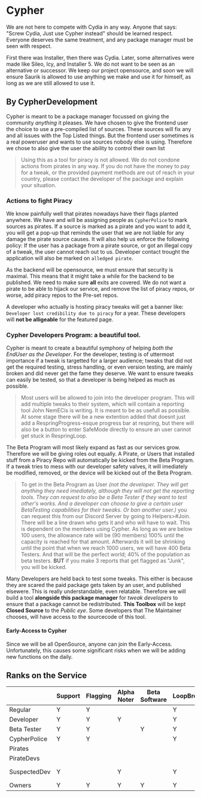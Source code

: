 # Cypher
We are not here to compete with Cydia in any way. Anyone that says: "Screw Cydia, Just use Cypher instead" should be learned respect. Everyone deserves the same treatment, and any package manager must be seen with respect.

First there was Installer, then there was Cydia. Later, some alternatives were made like Sileo, Icy, and Installer 5. We do not want to be seen as an alternative or successor. We keep our project opensource, and soon we will ensure Saurik is allowed to use anything we make and use it for himself, as long as we are still allowed to use it. 
## By CypherDevelopment

Cypher is meant to be a package manager focussed on giving the community *anything* it pleases.
We have chosen to give the frontend user the choice to use a pre-compiled list of sources. These sources will fix any and all issues with the Top Listed things. But the frontend user sometimes is a real poweruser and wants to use sources nobody else is using. Therefore we chose to also give the user the ability to control their own list
> Using this as a tool for piracy is not allowed. We do not condone actions from pirates in any way. If you do not have the money to pay for a tweak, or the provided payment methods are out of reach in your country, please contact the developer of the package and explain your situation.

### Actions to fight Piracy

We know painfully well that pirates nowadays have their flags planted anywhere. We have and will be assigning people as ```CypherPolice``` to mark sources as pirates. If a source is marked as a pirate and you want to add it, you will get a pop-up that reminds the user that we are not liable for any damage the pirate source causes. It will also help us enforce the following policy: If the user has a package from a pirate source, or got an illegal copy of a tweak, the user cannot reach out to us. Developer contact trought the application will also be marked on ```alledged pirate```.

As the backend will be opensource, we must ensure that security is maximal. This means that it might take a while for the backend to be published. We need to make sure **all** exits are covered. We do not want a pirate to be able to hijack our service, and remove the list of piracy repos, or worse, add piracy repos to the Pre-set repos.

A developer who actually is hosting piracy tweaks will get a banner like: ```Developer lost credibility due to piracy``` for a year. These developers will **not be alligeable** for the featured page.

### Cypher Developers Program: a beautiful tool.
Cypher is meant to create a beautiful symphony of helping *both the EndUser as the Developer*. For the developer, testing is of uttermost importance if a tweak is targetted for a larger audience; tweaks that did not get the required testing, stress handling, or even version testing, are mainly broken and did never get the fame they deserve. We want to ensure tweaks can easily be tested, so that a developer is being helped as much as possible.

> Most users will be allowed to join into the developer program. This will add multiple tweaks to their system, which will contain a reporting tool John NemECis is writing. It is meant to be as usefull as possible. At some stage there will be a new extention added that doesnt just add a RespringProgress-esque progress bar at respring, but there will also be a button to enter SafeMode directly to ensure an user cannot get stuck in RespringLoop.

The Beta Program will most likely expand as fast as our services grow. Therefore we will be giving roles out equally. A Pirate, or Users that installed stuff from a Piracy Repo will automatically be kicked from the Beta Program. If a tweak tries to mess with our developer safety valves, it will imediately be modified, removed, or the device will be kicked out of the Beta Program.

> To get in the Beta Program as User _(not the developer. They will get anything they need imediately, although they will not get the reporting tools. They can request to also be a Beta Tester if they want to test other's works. And a developer can choose to give a certain user BetaTesting capabilities for their tweaks. Or ban another user.)_  you can request this from our Discord Server by going to Helpers>#Join. There will be a line drawn who gets it and who will have to wait. This is dependent on the members using Cypher. As long as we are below 100 users, the allowance rate will be (90 members) 100% until the capacity is reached for that amount. Afterwards it will be shrinking until the point that when we reach 1000 users, we will have 400 Beta Testers. And that will be the perfect world; 40% of the population as beta testers. **BUT** if you make 3 reports that get flagged as "Junk", you will be kicked.

Many Developers are held back to test some tweaks. This either is because they are scared the paid package gets taken by an user, and published elsewere. This is really understandable, even relatable. Therefore we will build a tool **alongside this package manager** for *tweak developers* to ensure that a package cannot be redistributed. **This Toolbox** will be kept **Closed Source** to the *Public eye*. Some developers that The Maintainer chooses, will have access to the sourcecode of this tool.

#### Early-Access to Cypher
Since we will be all OpenSource, anyone can join the Early-Access. Unfortunately, this causes some significant risks when we will be adding new functions on the daily. 

## Ranks on the Service

|              | Support | Flagging | Alpha Noter | Beta Software | LoopBreach | TweakProtect Allignment | B-Reporter | SellMaShip | ConflictRoles   |
|--------------|---------|----------|-------------|---------------|------------|-------------------------|------------|------------|-----------------|
| Regular      |    Y    |     Y    |             |               |      Y     |                         |            |            |                 |
| Developer    |    Y    |     Y    |      Y      |               |      Y     |            Y            |            |            |                 |
| Beta Tester  |    Y    |     Y    |             |       Y       |      Y     |                         |      Y     |            |                 |
| CypherPolice |    Y    |     Y    |             |               |      Y     |                         |            |      Y     |                 |
| Pirates      |         |          |             |               |            |                         |            |      Y     |        Y        |
| PirateDevs   |         |          |             |               |            |                         |            |      Y     |        Y        |
| SuspectedDev |    Y    |          |      Y      |               |      Y     |                         |            |            | Temp Suspending |
| Owners       |    Y     |     Y    |      Y      |       Y       |      Y     |            Y            |      Y     |      Y     |     0V3R5197    |
